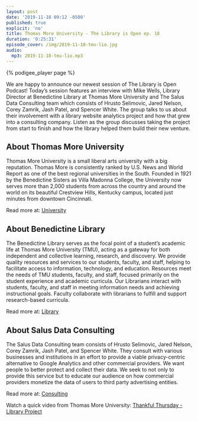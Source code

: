 ```yaml
---
layout: post
date: '2019-11-18 09:12 -0500'
published: true
explicit: 'no'
title: Thomas More University - The Library is Open ep. 18
duration: '0:25:31'
episode_cover: /img/2019-11-18-tmu-lio.jpg
audio:
  mp3: 2019-11-18-tmu-lio.mp3
---
```


{% podigee_player page %}

We are happy to announce our newest session of The Library is Open Podcast! Today’s session features an interview with Mike Wells, Library Director at Benedictine Library at Thomas More University and The Salus Data Consulting team which consists of Hrusto Selimovic, Jared Nelson, Corey Zamrik, Jash Patel, and Spencer White. The group talks to us about their involvement with a library website analytics project and how that grew into a consulting company.  Listen as the group discusses taking the project from start to finish and how the library helped them build their new venture. 

## About Thomas More University 

Thomas More University is a small liberal arts university with a big reputation. Thomas More is consistently ranked by U.S. News and World Report as one of the best regional universities in the South. Founded in 1921 by the Benedictine Sisters as Villa Madonna College, the University now serves more than 2,000 students from across the country and around the world on its beautiful Crestview Hills, Kentucky campus, located just minutes from downtown Cincinnati.

Read more at: [University](https://university.thomasmore.edu/about/)

## About Benedictine Library 

The Benedictine Library serves as the focal point of a student’s academic life at Thomas More University (TMU), acting as a gateway for both independent and collective learning, research, and discovery. We provide quality resources and services to our students, faculty, and staff, helping to facilitate access to information, technology, and education. Resources meet the needs of TMU students, faculty, and staff, focused primarily on the student experience and academic curricula.  Our Librarians interact with students, faculty, and staff in meeting information needs and achieving instructional goals. Faculty collaborate with librarians to fulfill and support research-based curricula.

Read more at: [Library](https://thomasmore.libguides.com/welcome/About)

## About Salus Data Consulting

The Salus Data Consulting team consists of Hrusto Selimovic, Jared Nelson, Corey Zamrik, Jash Patel, and Spencer White. They consult with various businesses and institutions in an effort to provide a viable privacy-centric alternative to Google Analytics and other commercial providers. We want people to better protect and collect their data. We seek to not only to provide this service but to educate our audience on how commercial providers monetize the data of users to third party advertising entities.

Read more at: [Consulting](https://thomasmore.libwizard.com/f/salus)

Watch a quick video from Thomas More University: [Thankful Thursday - Library Project](https://www.youtube.com/watch?v=OWf7cUWciNo)
